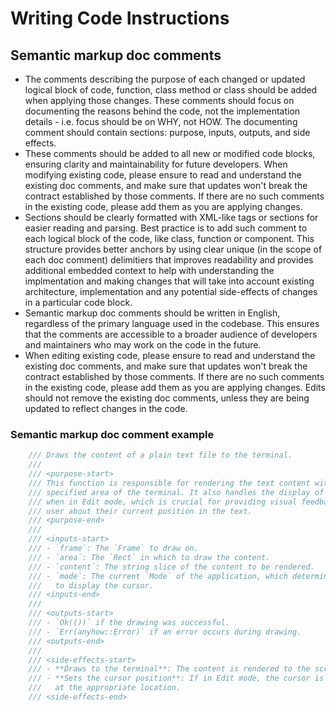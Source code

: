 # Writing Code Instructions

## Semantic markup doc comments
- The comments describing the purpose of each changed or updated logical block of code, function, class method or class should be added when applying those changes. These comments should focus on documenting the reasons behind the code, not the implementation details - i.e. focus should be on WHY, not HOW. The documenting comment should contain sections: purpose, inputs, outputs, and side effects.
- These comments should be added to all new or modified code blocks, ensuring clarity and maintainability for future developers. When modifying existing code, please ensure to read and understand the existing doc comments, and make sure that updates won't break the contract established by those comments. If there are no such comments in the existing code, please add them as you are applying changes.
- Sections should be clearly formatted with XML-like tags or sections for easier reading and parsing. Best practice is to add such comment to each logical block of the code, like class, function or component. This structure provides better anchors by using clear unique (in the scope of each doc comment) delimitiers that improves readability and provides additional embedded context to help with understanding the implmentation and making changes that will take into account existing architecture, implementation and any potential side-effects of changes in a particular code block.
- Semantic markup doc comments should be written in English, regardless of the primary language used in the codebase. This ensures that the comments are accessible to a broader audience of developers and maintainers who may work on the code in the future.
- When editing existing code, please ensure to read and understand the existing doc comments, and make sure that updates won't break the contract established by those comments. If there are no such comments in the existing code, please add them as you are applying changes. Edits should not remove the existing doc comments, unless they are being updated to reflect changes in the code.

### Semantic markup doc comment example
```rust
    /// Draws the content of a plain text file to the terminal.
    ///
    /// <purpose-start>
    /// This function is responsible for rendering the text content within the
    /// specified area of the terminal. It also handles the display of the cursor
    /// when in Edit mode, which is crucial for providing visual feedback to the
    /// user about their current position in the text.
    /// <purpose-end>
    ///
    /// <inputs-start>
    /// - `frame`: The `Frame` to draw on.
    /// - `area`: The `Rect` in which to draw the content.
    /// - `content`: The string slice of the content to be rendered.
    /// - `mode`: The current `Mode` of the application, which determines whether
    ///   to display the cursor.
    /// <inputs-end>
    ///
    /// <outputs-start>
    /// - `Ok(())` if the drawing was successful.
    /// - `Err(anyhow::Error)` if an error occurs during drawing.
    /// <outputs-end>
    ///
    /// <side-effects-start>
    /// - **Draws to the terminal**: The content is rendered to the screen.
    /// - **Sets the cursor position**: If in Edit mode, the cursor is positioned
    ///   at the appropriate location.
    /// <side-effects-end>
```
